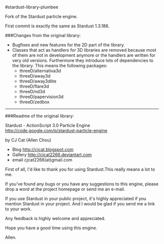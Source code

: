 #stardust-library-plumbee

Fork of the Stardust particle engine. 

First commit is exactly the same as Stardust 1.3.186.

###Changes from the original library:
- Bugfixes and new features for the 2D part of the library.
- Classes that act as handlers for 3D libraries are removed because most of them are not in development anymore or the handlers are written for very old versions. Furthermore they introduce lots of dependencies to the library. This means the following packages:   
    - threeD/alternativa3d  
    - threeD/away3d  
    - threeD/away3dlite  
    - threeD/flare3d  
    - threeD/nd3d  
    - threeD/papervision3d   
    - threeD/zedbox  
 
***

###Readme of the original library:

Stardust - ActionScript 3.0 Particle Engine http://code.google.com/p/stardust-particle-engine

by CJ Cat (Allen Chou)
- Blog     http://cjcat.blogspot.com
- Gallery  http://cjcat2266.deviantart.com
- email    cjcat2266(at)gmail.com

First of all, I'd like to thank you for using Stardust.This really means a lot to me.

If you've found any bugs or you have any suggestions to this engine, please drop a word at the project homepage or send me an e-mail.

If you use Stardust in your public project, it's highly appreciated if you mention Stardust in your project. And I would be glad if you send me a link to your work.

Any feedback is highly welcome and appreciated.

Hope you have a good time using this engine.

Allen.
